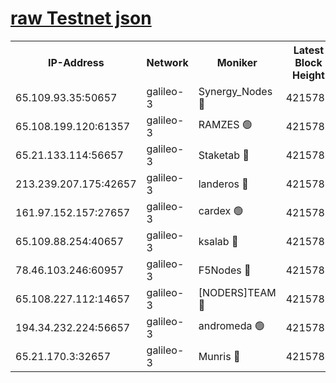 [raw Testnet json](https://rpc-check.androt.stavr.tech/androt/rpcandrot_result.json)
=

<table><tr><th>IP-Address</th><th>Network</th><th>Moniker</th><th>Latest Block Height</th><th>Earliest Block Height</th><th>Catching Up</th><th>Tx Index</th><th>Voting Power</th><th>Scan Time</th></tr><tr><td>65.109.93.35:50657</td><td>galileo-3</td><td>Synergy_Nodes 🔴</td><td>4215785</td><td>0</td><td>False</td><td>on</td><td>960602</td><td>2023-12-13T23:50:50.369009062UTC</td></tr><tr><td>65.108.199.120:61357</td><td>galileo-3</td><td>RAMZES 🟢</td><td>4215783</td><td>1</td><td>False</td><td>on</td><td>0</td><td>2023-12-13T23:50:36.967245215UTC</td></tr><tr><td>65.21.133.114:56657</td><td>galileo-3</td><td>Staketab 🔴</td><td>4215785</td><td>90001</td><td>False</td><td>on</td><td>2</td><td>2023-12-13T23:50:51.442432613UTC</td></tr><tr><td>213.239.207.175:42657</td><td>galileo-3</td><td>landeros 🔴</td><td>4215781</td><td>2642001</td><td>False</td><td>on</td><td>72</td><td>2023-12-13T23:50:24.987530233UTC</td></tr><tr><td>161.97.152.157:27657</td><td>galileo-3</td><td>cardex 🟢</td><td>4215785</td><td>2945323</td><td>False</td><td>on</td><td>0</td><td>2023-12-13T23:50:50.769981832UTC</td></tr><tr><td>65.109.88.254:40657</td><td>galileo-3</td><td>ksalab 🔴</td><td>4215782</td><td>3000356</td><td>False</td><td>on</td><td>31929</td><td>2023-12-13T23:50:32.545441306UTC</td></tr><tr><td>78.46.103.246:60957</td><td>galileo-3</td><td>F5Nodes 🔴</td><td>4215785</td><td>3057001</td><td>False</td><td>off</td><td>24</td><td>2023-12-13T23:50:51.113827887UTC</td></tr><tr><td>65.108.227.112:14657</td><td>galileo-3</td><td>[NODERS]TEAM 🔴</td><td>4215781</td><td>3176323</td><td>False</td><td>on</td><td>959621</td><td>2023-12-13T23:50:25.348217332UTC</td></tr><tr><td>194.34.232.224:56657</td><td>galileo-3</td><td>andromeda 🟢</td><td>4215782</td><td>4115782</td><td>False</td><td>off</td><td>0</td><td>2023-12-13T23:50:32.229802143UTC</td></tr><tr><td>65.21.170.3:32657</td><td>galileo-3</td><td>Munris 🔴</td><td>4215784</td><td>4115784</td><td>False</td><td>off</td><td>414</td><td>2023-12-13T23:50:41.859221797UTC</td></tr></table>
